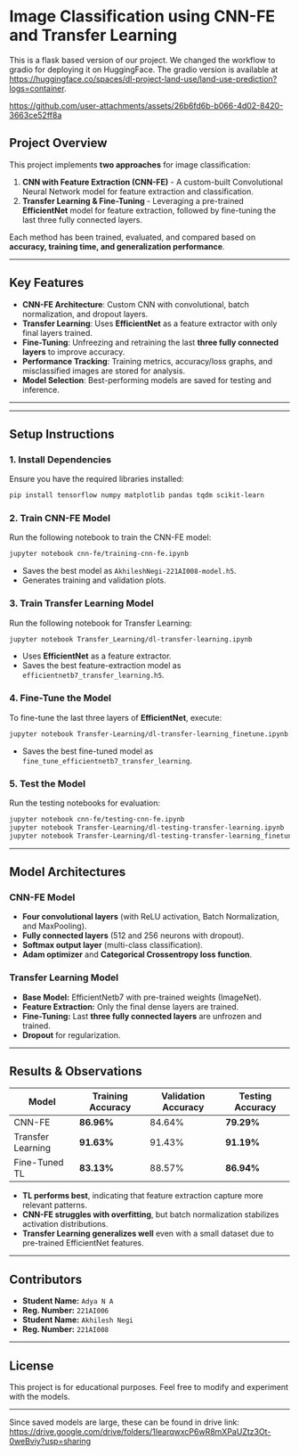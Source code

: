 # **Image Classification using CNN-FE and Transfer Learning**

This is a flask based version of our project. We changed the workflow to gradio for deploying it on HuggingFace. The gradio version is available at https://huggingface.co/spaces/dl-project-land-use/land-use-prediction?logs=container.

https://github.com/user-attachments/assets/26b6fd6b-b066-4d02-8420-3663ce52ff8a

## **Project Overview**

This project implements **two approaches** for image classification:

1. **CNN with Feature Extraction (CNN-FE)** - A custom-built Convolutional Neural Network model for feature extraction and classification.
2. **Transfer Learning & Fine-Tuning** - Leveraging a pre-trained **EfficientNet** model for feature extraction, followed by fine-tuning the last three fully connected layers.

Each method has been trained, evaluated, and compared based on **accuracy, training time, and generalization performance**.

---

## **Key Features**

- **CNN-FE Architecture**: Custom CNN with convolutional, batch normalization, and dropout layers.
- **Transfer Learning**: Uses **EfficientNet** as a feature extractor with only final layers trained.
- **Fine-Tuning**: Unfreezing and retraining the last **three fully connected layers** to improve accuracy.
- **Performance Tracking**: Training metrics, accuracy/loss graphs, and misclassified images are stored for analysis.
- **Model Selection**: Best-performing models are saved for testing and inference.

---

---

## **Setup Instructions**

### **1. Install Dependencies**

Ensure you have the required libraries installed:

```bash
pip install tensorflow numpy matplotlib pandas tqdm scikit-learn
```

### **2. Train CNN-FE Model**

Run the following notebook to train the CNN-FE model:

```bash
jupyter notebook cnn-fe/training-cnn-fe.ipynb
```

- Saves the best model as `AkhileshNegi-221AI008-model.h5`.
- Generates training and validation plots.

### **3. Train Transfer Learning Model**

Run the following notebook for Transfer Learning:

```bash
jupyter notebook Transfer_Learning/dl-transfer-learning.ipynb
```

- Uses **EfficientNet** as a feature extractor.
- Saves the best feature-extraction model as `efficientnetb7_transfer_learning.h5`.

### **4. Fine-Tune the Model**

To fine-tune the last three layers of **EfficientNet**, execute:

```bash
jupyter notebook Transfer-Learning/dl-transfer-learning_finetune.ipynb
```

- Saves the best fine-tuned model as `fine_tune_efficientnetb7_transfer_learning`.

### **5. Test the Model**

Run the testing notebooks for evaluation:

```bash
jupyter notebook cnn-fe/testing-cnn-fe.ipynb
jupyter notebook Transfer-Learning/dl-testing-transfer-learning.ipynb
jupyter notebook Transfer-Learning/dl-testing-transfer-learning_finetune.ipynb
```

---

## **Model Architectures**

### **CNN-FE Model**

- **Four convolutional layers** (with ReLU activation, Batch Normalization, and MaxPooling).
- **Fully connected layers** (512 and 256 neurons with dropout).
- **Softmax output layer** (multi-class classification).
- **Adam optimizer** and **Categorical Crossentropy loss function**.

### **Transfer Learning Model**

- **Base Model:** EfficientNetb7 with pre-trained weights (ImageNet).
- **Feature Extraction:** Only the final dense layers are trained.
- **Fine-Tuning:** Last **three fully connected layers** are unfrozen and trained.
- **Dropout** for regularization.

---

## **Results & Observations**

| Model             | Training Accuracy | Validation Accuracy | Testing Accuracy |
| ----------------- | ----------------- | ------------------- | ---------------- |
| CNN-FE            | **86.96%**        | 84.64%              | **79.29%**       |
| Transfer Learning | **91.63%**        | 91.43%              | **91.19%**       |
| Fine-Tuned TL     | **83.13%**        | 88.57%              | **86.94%**       |

- **TL performs best**, indicating that feature extraction capture more relevant patterns.
- **CNN-FE struggles with overfitting**, but batch normalization stabilizes activation distributions.
- **Transfer Learning generalizes well** even with a small dataset due to pre-trained EfficientNet features.

---

## **Contributors**

- **Student Name:** `Adya N A`
- **Reg. Number:** `221AI006`
- **Student Name:** `Akhilesh Negi`
- **Reg. Number:** `221AI008`

---

## **License**

This project is for educational purposes. Feel free to modify and experiment with the models.

---

Since saved models are large, these can be found in drive link: https://drive.google.com/drive/folders/1IearqwxcP6wR8mXPaUZtz3Ot-0weBviy?usp=sharing
